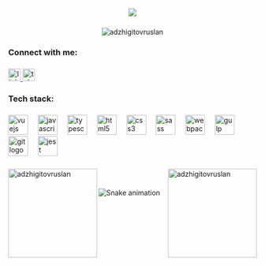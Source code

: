 <h1 align="center">
  <a href="https://github.com/DenverCoder1/readme-typing-svg">
    <img src="https://readme-typing-svg.demolab.com/?lines=Hey,%20I'm%20Ruslan%20Adzhigitov;Frontend%20developer;&font=Fira%20Code&center=true&width=440&height=45&color=fefefecc&vCenter=true&pause=1000&size=22" /></a>
</h1>

###

<p align="center"> <img src="https://komarev.com/ghpvc/?username=adzhigitovruslan&label=Profile%20views&color=0e75b6&style=flat" alt="adzhigitovruslan" /> </p>

###

<h3 align="left">Connect with me:</h3>

###

<div align="left">
  <a href="https://www.linkedin.com/in/adzhigitovruslan/" target="_blank">
    <img src="https://img.shields.io/static/v1?message=LinkedIn&logo=linkedin&label=&color=0e75b6&logoColor=white&labelColor=&style=flat" height="25" alt="linkedin logo"  />
  </a>
  <a href="https://t.me/ruslan_adj" target="_blank">
    <img src="https://img.shields.io/static/v1?message=Telegram&logo=telegram&label=&color=0e75b6&logoColor=white&labelColor=&style=flat" height="25" alt="telegram logo"  />
  </a>
</div>

###

<h3 align="left">Tech stack:</h3>

###

<div align="left">
  <img src="https://cdn.jsdelivr.net/gh/devicons/devicon/icons/vuejs/vuejs-original.svg" height="40" alt="vuejs logo"  />
  <img width="12" />
  <img src="https://cdn.jsdelivr.net/gh/devicons/devicon/icons/javascript/javascript-original.svg" height="40" alt="javascript logo"  />
  <img width="12" />
  <img src="https://cdn.jsdelivr.net/gh/devicons/devicon/icons/typescript/typescript-original.svg" height="40" alt="typescript logo"  />
  <img width="12" />
  <img src="https://cdn.jsdelivr.net/gh/devicons/devicon/icons/html5/html5-original.svg" height="40" alt="html5 logo"  />
  <img width="12" />
  <img src="https://cdn.jsdelivr.net/gh/devicons/devicon/icons/css3/css3-original.svg" height="40" alt="css3 logo"  />
  <img width="12" />
  <img src="https://cdn.jsdelivr.net/gh/devicons/devicon/icons/sass/sass-original.svg" height="40" alt="sass logo"  />
  <img width="12" />
  <img src="https://cdn.jsdelivr.net/gh/devicons/devicon/icons/webpack/webpack-original.svg" height="40" alt="webpack logo"  />
  <img width="12" />
  <img src="https://cdn.jsdelivr.net/gh/devicons/devicon/icons/gulp/gulp-plain.svg" height="40" alt="gulp logo"  />
  <img width="12" />
  <img src="https://cdn.jsdelivr.net/gh/devicons/devicon/icons/git/git-original.svg" height="40" alt="git logo"  />
  <img width="12" />
  <img src="https://cdn.jsdelivr.net/gh/devicons/devicon/icons/jest/jest-plain.svg" height="40" alt="jest logo"  />
</div>

###

<p><img align="left" height="180" src="https://github-readme-stats.vercel.app/api/top-langs?username=adzhigitovruslan&show_icons=true&locale=en&layout=compact&theme=tokyonight" alt="adzhigitovruslan" /></p>

<p>&nbsp;<img align="right" height="180" src="https://github-readme-stats.vercel.app/api?username=adzhigitovruslan&show_icons=true&locale=en&count_private=true&theme=tokyonight" alt="adzhigitovruslan" /></p>

###

<img src="https://raw.githubusercontent.com/adzhigitovruslan/adzhigitovruslan/output/snake.svg" alt="Snake animation" />

###
